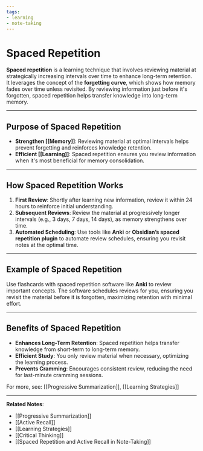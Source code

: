 ```yaml
---
tags:
- learning
- note-taking
---
```


# Spaced Repetition

**Spaced repetition** is a learning technique that involves reviewing material at strategically increasing intervals over time to enhance long-term retention. It leverages the concept of the **forgetting curve**, which shows how memory fades over time unless revisited. By reviewing information just before it's forgotten, spaced repetition helps transfer knowledge into long-term memory.

---

## Purpose of Spaced Repetition

- **Strengthen [[Memory]]**: Reviewing material at optimal intervals helps prevent forgetting and reinforces knowledge retention.
- **Efficient [[Learning]]**: Spaced repetition ensures you review information when it's most beneficial for memory consolidation.

---

## How Spaced Repetition Works

1. **First Review**: Shortly after learning new information, review it within 24 hours to reinforce initial understanding.
2. **Subsequent Reviews**: Review the material at progressively longer intervals (e.g., 3 days, 7 days, 14 days), as memory strengthens over time.
3. **Automated Scheduling**: Use tools like **Anki** or **Obsidian’s spaced repetition plugin** to automate review schedules, ensuring you revisit notes at the optimal time.

---

## Example of Spaced Repetition

Use flashcards with spaced repetition software like **Anki** to review important concepts. The software schedules reviews for you, ensuring you revisit the material before it is forgotten, maximizing retention with minimal effort.

---

## Benefits of Spaced Repetition

- **Enhances Long-Term Retention**: Spaced repetition helps transfer knowledge from short-term to long-term memory.
- **Efficient Study**: You only review material when necessary, optimizing the learning process.
- **Prevents Cramming**: Encourages consistent review, reducing the need for last-minute cramming sessions.

For more, see: [[Progressive Summarization]], [[Learning Strategies]]

---

**Related Notes**:

- [[Progressive Summarization]]
- [[Active Recall]]
- [[Learning Strategies]]
- [[Critical Thinking]]
- [[Spaced Repetition and Active Recall in Note-Taking]]